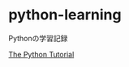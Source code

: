 # python-learning

Pythonの学習記録

[The Python Tutorial](https://docs.python.org/3/tutorial/index.html)
